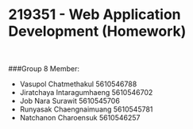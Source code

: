 219351 - Web Application Development (Homework)
===============================

&nbsp;
&nbsp;

###Group 8 Member: 
* Vasupol Chatmethakul 5610546788 
* Jiratchaya Intaragumhaeng 5610546702 
* Job Nara Surawit 5610545706 
* Runyasak Chaengnaimuang 5610545781 
* Natchanon Charoensuk 5610546257